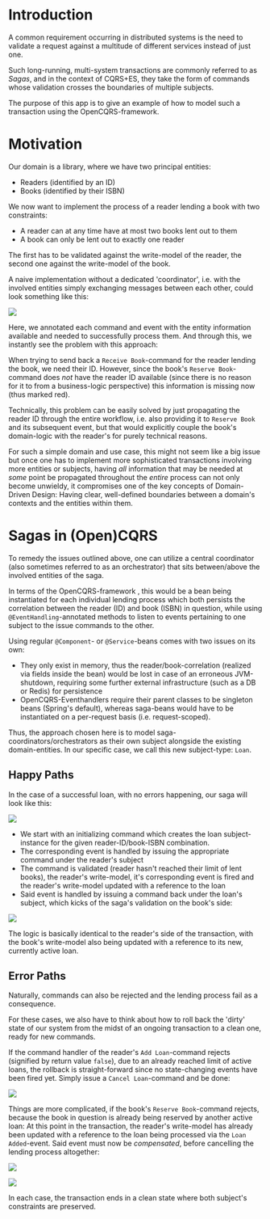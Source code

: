
# Introduction

A common requirement occurring in distributed systems is the need to validate a request against a multitude of different services instead of just one.

Such long-running, multi-system transactions are commonly referred to as _Sagas_, and in the context of CQRS+ES, they take the form of commands whose validation crosses the boundaries of multiple subjects.

The purpose of this app is to give an example of how to model such a transaction using the OpenCQRS-framework.

# Motivation

Our domain is a library, where we have two principal entities:

- Readers (identified by an ID)
- Books (identified by their ISBN)

We now want to implement the process of a reader lending a book with two constraints:

- A reader can at any time have at most two books lent out to them
- A book can only be lent out to exactly one reader

The first has to be validated against the write-model of the reader, the second one against the write-model of the book.

A naive implementation without a dedicated 'coordinator', i.e. with the involved entities simply exchanging messages between each other, could look something like this:

![](diagrams/naive-solution.svg)

Here, we annotated each command and event with the entity information available and needed to successfully process them. And through this, we instantly see the problem with this approach:

When trying to send back a `Receive Book`-command for the reader lending the book, we need their ID. However, since the book's `Reserve Book`-command does _not_ have the reader ID available (since there is no reason for it to from a business-logic perspective) this information is missing now (thus marked red).

Technically, this problem can be easily solved by just propagating the reader ID through the entire workflow, i.e. also providing it to `Reserve Book` and its subsequent event, 
but that would explicitly couple the book's domain-logic with the reader's for purely technical reasons.

For such a simple domain and use case, this might not seem like a big issue but once one has to implement more sophisticated transactions involving more entities or subjects, having _all_ information that may be
needed at _some_ point be propagated throughout the _entire_ process can not only become unwieldy, it compromises one of the key concepts of Domain-Driven Design: Having clear, well-defined boundaries between a domain's contexts and the entities within them.

# Sagas in (Open)CQRS

To remedy the issues outlined above, one can utilize a central coordinator (also sometimes referred to as an orchestrator) that sits between/above the involved entities of the saga.

In terms of the OpenCQRS-framework , this would be a bean being instantiated for each individual lending process which both persists the correlation between the reader (ID) and book (ISBN) in question,
while using `@EventHandling`-annotated methods to listen to events pertaining to one subject to the issue commands to the other.

Using regular `@Component`- or `@Service`-beans comes with two issues on its own:

- They only exist in memory, thus the reader/book-correlation (realized via fields inside the bean) would be lost in case of an erroneous JVM-shutdown, requiring some further external infrastructure (such as a DB or Redis) for persistence
- OpenCQRS-Eventhandlers require their parent classes to be singleton beans (Spring's default), whereas saga-beans would have to be instantiated on a per-request basis (i.e. request-scoped).

Thus, the approach chosen here is to model saga-coordinators/orchestrators as their own subject alongside the existing domain-entities. In our specific case, we call this new subject-type: `Loan`.

## Happy Paths

In the case of a successful loan, with no errors happening, our saga will look like this:

![](diagrams/happy-path-reader.svg)

- We start with an initializing command which creates the loan subject-instance for the given reader-ID/book-ISBN combination.
- The corresponding event is handled by issuing the appropriate command under the reader's subject
- The command is validated (reader hasn't reached their limit of lent books), the reader's write-model, it's corresponding event is fired and the reader's write-model updated with a reference to the loan
- Said event is handled by issuing a command back under the loan's subject, which kicks of the saga's validation on the book's side:

![](diagrams/happy-path-book.svg)

The logic is basically identical to the reader's side of the transaction, with the book's write-model also being updated with a reference to its new, currently active loan.

## Error Paths

Naturally, commands can also be rejected and the lending process fail as a consequence.

For these cases, we also have to think about how to roll back the 'dirty' state of our system from the midst of an ongoing transaction to a clean one, ready for new commands.

If the command handler of the reader's `Add Loan`-command rejects (signified by return value `false`), due to an already reached limit of active loans, the rollback is straight-forward since no state-changing events have been fired yet.
Simply issue a `Cancel Loan`-command and be done:

![](diagrams/error-path-reader.svg)

Things are more complicated, if the book's `Reserve Book`-command rejects, because the book in question is already being reserved by another active loan: At this point in the transaction, the reader's write-model has already been updated
with a reference to the loan being processed via the `Loan Added`-event. Said event must now be _compensated_, before cancelling the lending process altogether:

![](diagrams/error-path-book-1.svg)

![](diagrams/error-path-book-2.svg)

In each case, the transaction ends in a clean state where both subject's constraints are preserved.